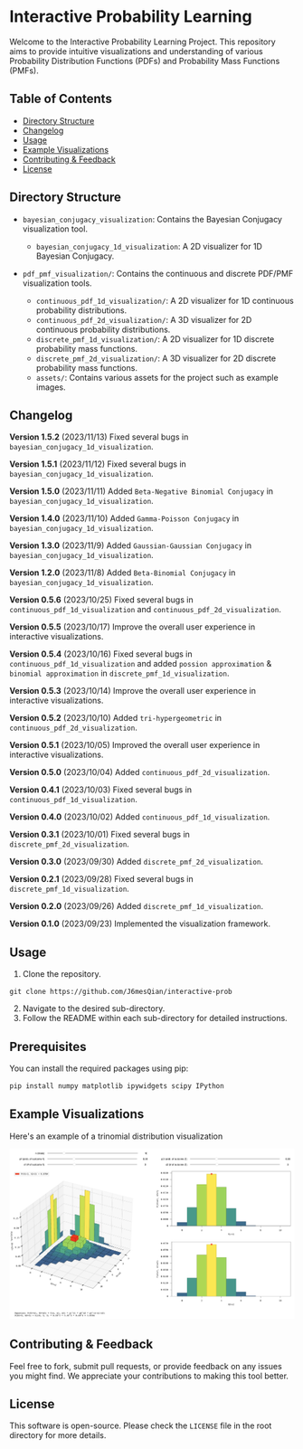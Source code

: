 # Interactive Probability Learning

Welcome to the Interactive Probability Learning Project. This repository aims to provide intuitive visualizations and understanding of various Probability Distribution Functions (PDFs) and Probability Mass Functions (PMFs).

## Table of Contents
- [Directory Structure](#directory-structure)
- [Changelog](#changelog)
- [Usage](#usage)
- [Example Visualizations](#example-visualizations)
- [Contributing & Feedback](#contributing--feedback)
- [License](#license)

## Directory Structure
- `bayesian_conjugacy_visualization`: Contains the Bayesian Conjugacy visualization tool.
  - `bayesian_conjugacy_1d_visualization`: A 2D visualizer for 1D Bayesian Conjugacy.

- `pdf_pmf_visualization/`: Contains the continuous and discrete PDF/PMF visualization tools.
  - `continuous_pdf_1d_visualization/`: A 2D visualizer for 1D continuous probability distributions.
  - `continuous_pdf_2d_visualization/`: A 3D visualizer for 2D continuous probability distributions.
  - `discrete_pmf_1d_visualization/`: A 2D visualizer for 1D discrete probability mass functions.
  - `discrete_pmf_2d_visualization/`: A 3D visualizer for 2D discrete probability mass functions.
  - `assets/`: Contains various assets for the project such as example images.

## Changelog
**Version 1.5.2** (2023/11/13)
Fixed several bugs in `bayesian_conjugacy_1d_visualization`.

**Version 1.5.1** (2023/11/12)
Fixed several bugs in `bayesian_conjugacy_1d_visualization`.

**Version 1.5.0** (2023/11/11)
Added `Beta-Negative Binomial Conjugacy` in `bayesian_conjugacy_1d_visualization`.

**Version 1.4.0** (2023/11/10)
Added `Gamma-Poisson Conjugacy` in `bayesian_conjugacy_1d_visualization`.

**Version 1.3.0** (2023/11/9)
Added `Gaussian-Gaussian Conjugacy` in `bayesian_conjugacy_1d_visualization`.

**Version 1.2.0** (2023/11/8)
Added `Beta-Binomial Conjugacy` in `bayesian_conjugacy_1d_visualization`.

**Version 0.5.6** (2023/10/25)
Fixed several bugs in `continuous_pdf_1d_visualization` and `continuous_pdf_2d_visualization`.

**Version 0.5.5** (2023/10/17)
Improve the overall user experience in interactive visualizations.

**Version 0.5.4** (2023/10/16)
Fixed several bugs in `continuous_pdf_1d_visualization` and added `possion approximation` & `binomial approximation` in `discrete_pmf_1d_visualization`.

**Version 0.5.3** (2023/10/14)
Improve the overall user experience in interactive visualizations.

**Version 0.5.2** (2023/10/10)
Added `tri-hypergeometric` in `continuous_pdf_2d_visualization`.

**Version 0.5.1** (2023/10/05)
Improved the overall user experience in interactive visualizations.

**Version 0.5.0** (2023/10/04)
Added `continuous_pdf_2d_visualization`.

**Version 0.4.1** (2023/10/03)
Fixed several bugs in `continuous_pdf_1d_visualization`.

**Version 0.4.0** (2023/10/02)
Added `continuous_pdf_1d_visualization`.

**Version 0.3.1** (2023/10/01)
Fixed several bugs in `discrete_pmf_2d_visualization`.

**Version 0.3.0** (2023/09/30)
Added `discrete_pmf_2d_visualization`.

**Version 0.2.1** (2023/09/28)
Fixed several bugs in `discrete_pmf_1d_visualization`.

**Version 0.2.0** (2023/09/26)
Added `discrete_pmf_1d_visualization`.

**Version 0.1.0** (2023/09/23)
Implemented the visualization framework.

## Usage

1. Clone the repository.
```
git clone https://github.com/J6mesQian/interactive-prob
```
2. Navigate to the desired sub-directory.
3. Follow the README within each sub-directory for detailed instructions.

## Prerequisites

You can install the required packages using pip:

```bash
pip install numpy matplotlib ipywidgets scipy IPython
```

## Example Visualizations

Here's an example of a trinomial distribution visualization

![Trinomial Distribution Visualization](pdf_pmf_visualization/assets/trinomial_visualization.png)

## Contributing & Feedback

Feel free to fork, submit pull requests, or provide feedback on any issues you might find. We appreciate your contributions to making this tool better.

## License

This software is open-source. Please check the `LICENSE` file in the root directory for more details.
